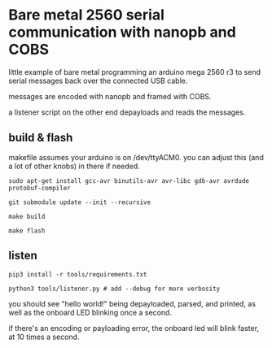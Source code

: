 # Bare metal 2560 serial communication with nanopb and COBS

little example of bare metal programming an arduino mega 2560 r3 to send serial messages back over the connected USB cable.

messages are encoded with nanopb and framed with COBS.

a listener script on the other end depayloads and reads the messages.

## build & flash

makefile assumes your arduino is on /dev/ttyACM0. you can adjust this (and a lot of other knobs) in there if needed.

```
sudo apt-get install gcc-avr binutils-avr avr-libc gdb-avr avrdude protobuf-compiler

git submodule update --init --recursive

make build

make flash
```

## listen

```
pip3 install -r tools/requirements.txt

python3 tools/listener.py # add --debug for more verbosity
```

you should see "hello world!" being depayloaded, parsed, and printed, as well as the onboard LED blinking once a second.

if there's an encoding or payloading error, the onboard led will blink faster, at 10 times a second.